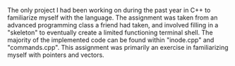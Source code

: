 The only project I had been working on during the past year in C++ to familiarize myself with the language. The assignment was taken from an advanced programming class a friend had taken, and involved filling in a "skeleton" to eventually create a limited functioning terminal shell. The majority of the implemented code can be found within "inode.cpp" and "commands.cpp". This assignment was primarily an exercise in familiarizing myself with pointers and vectors.
